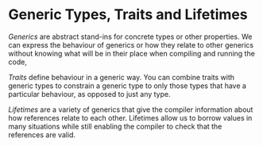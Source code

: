 # Generic Types, Traits and Lifetimes

*Generics* are abstract stand-ins for concrete types or other properties. We can express the behaviour of generics or how they relate to other generics without knowing what will be in their place when compiling and running the code,

*Traits* define behaviour in a generic way. You can combine traits with generic types to constrain a generic type to only those types that have a particular behaviour, as opposed to just any type.

*Lifetimes* are a variety of generics that give the compiler information about how references relate to each other. Lifetimes allow us to borrow values in many situations while still enabling the compiler to check that the references are valid.

